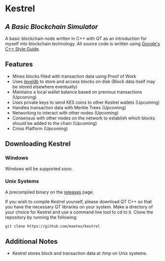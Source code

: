 # Kestrel
## _A Basic Blockchain Simulator_

A basic blockchain node written in C++ with QT as an introduction for myself into blockchain technology.
All source code is written using [Google's C++ Style Guide](https://google.github.io/styleguide/cppguide.html).

## Features
* Mines blocks filled with transaction data using Proof of Work
* Uses [leveldb](https://github.com/google/leveldb) to store and access blocks on disk (Block data itself may be stored elsewhere eventually)
* Maintains a local wallet balance based on previous transactions (Upcoming)
* Uses private keys to send KES coins to other Kestrel wallets (Upcoming)
* Handles transaction data with Merkle Trees (Upcoming)
* Networking to interact with other nodes (Upcoming)
* Consensus with other nodes on the network to establish which blocks should be added to the chain (Upcoming)
* Cross Platform (Upcoming)

## Downloading Kestrel
### Windows
Windows will be supported soon.

### Unix Systems
A precompiled binary on the [releases](https://github.com/maeteu/Kestrel/releases/) page.

If you wish to compile Kestrel yourself, please download QT C++ so that you have the necessary QT libraries on your system.
Make a directory of your choice for Kestrel and use a command line tool to cd to it. Clone the repository by running the following:
```sh
git clone https://github.com/maeteu/kestrel
```

## Additional Notes
* Kestrel stores block and transaction data at /tmp on Unix systems.